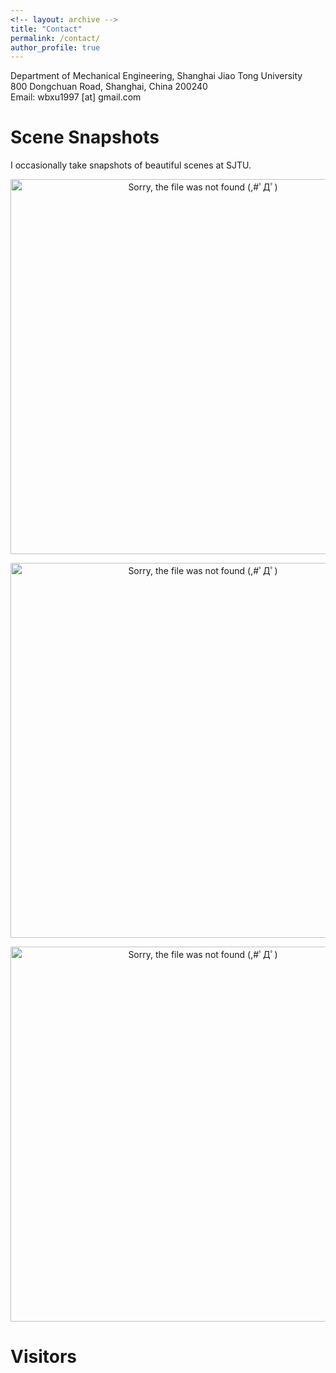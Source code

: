 ```yaml
---
<!-- layout: archive -->
title: "Contact"
permalink: /contact/
author_profile: true
---
```


Department of Mechanical Engineering, Shanghai Jiao Tong University  
800 Dongchuan Road, Shanghai, China 200240  
Email: wbxu1997 [at] gmail.com  

# Scene Snapshots
I occasionally take snapshots of beautiful scenes at SJTU.

 <div>
  <p align="center">
  <img src="https://raw.githubusercontent.com/Wenbin-Xu/Wenbin-Xu.github.io/master/images/morning_rooftop.jpg?raw=true" alt="Sorry, the file was not found (,#ﾟДﾟ)  " style="width: 600px;"/> 
</p>
  <!--<p  align="center">Fig.1 Setup of the Life-sized Humanoid. Real Robot (left) and 3D Model (Right)</p>-->
 </div>
 
 <div>
  <p align="center">
  <img src="https://raw.githubusercontent.com/Wenbin-Xu/Wenbin-Xu.github.io/master/images/evening_lawn.jpg?raw=true" alt="Sorry, the file was not found (,#ﾟДﾟ)  " style="width: 600px;"/> 
</p>
  <!--<p  align="center">Fig.1 Setup of the Life-sized Humanoid. Real Robot (left) and 3D Model (Right)</p>-->
 </div>
 
 <div>
  <p align="center">
  <img src="https://raw.githubusercontent.com/Wenbin-Xu/Wenbin-Xu.github.io/master/images/evening_lake.jpg?raw=true" alt="Sorry, the file was not found (,#ﾟДﾟ)  " style="width: 600px;"/> 
</p>
  <!--<p  align="center">Fig.1 Setup of the Life-sized Humanoid. Real Robot (left) and 3D Model (Right)</p>-->
 </div>
 
# Visitors
<script type="text/javascript" id="clustrmaps" src="//cdn.clustrmaps.com/map_v2.js?d=nseavQHNri_OdvUliAiYdODGOCLGv2lP-lYmivquSuo&cl=ffffff&w=a"></script>

